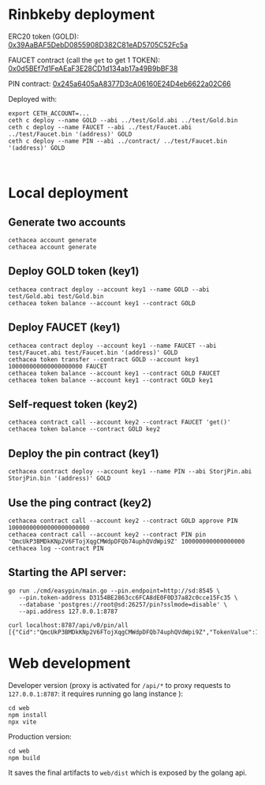 

# Rinbkeby deployment

ERC20 token (GOLD): [0x39AaBAF5DebD0855908D382C81eAD5705C52Fc5a](https://rinkeby.etherscan.io/address/0x39AaBAF5DebD0855908D382C81eAD5705C52Fc5a)

FAUCET contract (call the `get` to get 1 TOKEN): [0x0d5BEf7d1FeAEaF3E28CD1d134ab17a49B9bBF38](https://rinkeby.etherscan.io/address/0x39AaBAF5DebD0855908D382C81eAD5705C52Fc5a)

PIN contract: [0x245a6405aA8377D3cA06160E24D4eb6622a02C66](https://rinkeby.etherscan.io/address/0x245a6405aA8377D3cA06160E24D4eb6622a02C66)


Deployed with:

```
export CETH_ACCOUNT=...
ceth c deploy --name GOLD --abi ../test/Gold.abi ../test/Gold.bin
ceth c deploy --name FAUCET --abi ../test/Faucet.abi ../test/Faucet.bin '(address)' GOLD
ceth c deploy --name PIN --abi ../contract/ ../test/Faucet.bin '(address)' GOLD



```

# Local deployment

## Generate two accounts

```
cethacea account generate
cethacea account generate
```

## Deploy GOLD token (key1)

```
cethacea contract deploy --account key1 --name GOLD --abi test/Gold.abi test/Gold.bin
cethacea token balance --account key1 --contract GOLD
```

## Deploy FAUCET (key1)

```
cethacea contract deploy --account key1 --name FAUCET --abi test/Faucet.abi test/Faucet.bin '(address)' GOLD 
cethacea token transfer --contract GOLD --account key1 100000000000000000000 FAUCET 
cethacea token balance --account key1 --contract GOLD FAUCET
cethacea token balance --account key1 --contract GOLD key1

```

## Self-request token (key2)

```
cethacea contract call --account key2 --contract FAUCET 'get()'
cethacea token balance --contract GOLD key2
```

## Deploy the pin contract (key1)

```
cethacea contract deploy --account key1 --name PIN --abi StorjPin.abi StorjPin.bin '(address)' GOLD
```

## Use the ping contract (key2)

```
cethacea contract call --account key2 --contract GOLD approve PIN 10000000000000000000000 
cethacea contract call --account key2 --contract PIN pin 'QmcUkP3BMDkKNp2V6FTojXqgCMWdpDFQb74uphQVdWpi9Z' 100000000000000000
cethacea log --contract PIN
```

## Starting the API server:

```
go run ./cmd/easypin/main.go --pin.endpoint=http://sd:8545 \
   --pin.token-address D3154BE2863cc6FCA8dE0F0D37a82c0cce15Fc35 \
   --database 'postgres://root@sd:26257/pin?sslmode=disable' \
   --api.address 127.0.0.1:8787
```

```
curl localhost:8787/api/v0/pin/all
[{"Cid":"QmcUkP3BMDkKNp2V6FTojXqgCMWdpDFQb74uphQVdWpi9Z","TokenValue":100000000000000000,"Transaction":"0xace7f0e4ad0a2a9e93e14db6e870b4f6dbcbea88b2ddf016f37d6b63909887ad"}]
```

# Web development

Developer version (proxy is activated for `/api/*` to proxy requests to `127.0.0.1:8787`: it requires running go lang instance ):

```
cd web
npm install
npx vite
```

Production version:

```
cd web
npm build
```

It saves the final artifacts to `web/dist` which is exposed by the golang api.